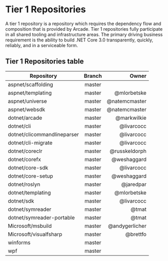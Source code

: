 # Tier 1 Repositories

A tier 1 repository is a repository which requires the dependency flow and composition that is provided by Arcade.  Tier 1 repositories fully participate in all shared tooling and infrastructure areas.
The primary driving business requirement is the ability to build .NET Core 3.0 transparently, quickly, reliably, and in a serviceable form.

## Tier 1 Repositories table

| Repository                  | Branch        | Owner           |
| --------------------------- |:-------------:| ---------------:| 
| aspnet/scaffolding          | master        |  |
| aspnet/templating           | master        |  @mlorbetske    |
| aspnet/universe             | master        |  @natemcmaster  |
| aspnet/websdk               | master        |  @natemcmaster  |
| dotnet/arcade               | master        |  @markwilkie    |
| dotnet/cli                  | master        |  @livarcocc     |
| dotnet/clicommandlineparser | master        |  @livarcocc     |
| dotnet/cli-migrate          | master        |  @livarcocc     |
| dotnet/coreclr              | master        |  @russkeldorph  |
| dotnet/corefx               | master        |  @weshaggard    |
| dotnet/core-sdk             | master        |  @livarcocc     |
| dotnet/core-setup           | master        |  @weshaggard    |
| dotnet/roslyn               | master        |  @jaredpar      |
| dotnet/templating           | master        |  @mlorbetske    |
| dotnet/sdk                  | master        |  @livarcocc     |
| dotnet/symreader            | master        |  @tmat          |
| dotnet/symreader-portable   | master        |  @tmat          |
| Microsoft/msbuild           | master        |  @andygerlicher |
| Microsoft/visualfsharp      | master        |  @brettfo       |
| winforms                    | master        |  |
| wpf                         | master        |  |
